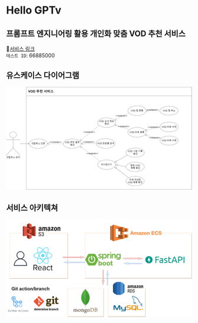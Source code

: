 # Hello GPTv
## 프롬프트 엔지니어링 활용 개인화 맞춤 VOD 추천 서비스
🔗[서비스 링크](https://www.hellogptv.com)  
`테스트 ID`: 66885000

## 유스케이스 다이어그램
![usecase diagram](../figures/usecase.png)

## 서비스 아키텍쳐
![서비스 아키텍쳐](../figures/architecture.png)
